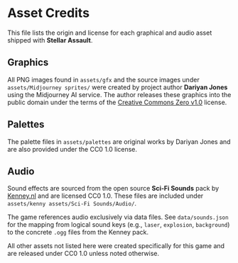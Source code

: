 # Asset Credits

This file lists the origin and license for each graphical and audio asset shipped with **Stellar Assault**.

## Graphics

All PNG images found in `assets/gfx` and the source images under `assets/Midjourney sprites/` were created by project author **Dariyan Jones** using the Midjourney AI service. The author releases these graphics into the public domain under the terms of the [Creative Commons Zero v1.0](https://creativecommons.org/publicdomain/zero/1.0/) license.

## Palettes

The palette files in `assets/palettes` are original works by Dariyan Jones and are also provided under the CC0 1.0 license.

## Audio

Sound effects are sourced from the open source **Sci‑Fi Sounds** pack by [Kenney.nl](https://www.kenney.nl/) and are licensed CC0 1.0. These files are included under `assets/kenny assets/Sci-Fi Sounds/Audio/`.

The game references audio exclusively via data files. See `data/sounds.json` for the mapping from logical sound keys (e.g., `laser`, `explosion`, `background`) to the concrete `.ogg` files from the Kenney pack.

All other assets not listed here were created specifically for this game and are released under CC0 1.0 unless noted otherwise.
